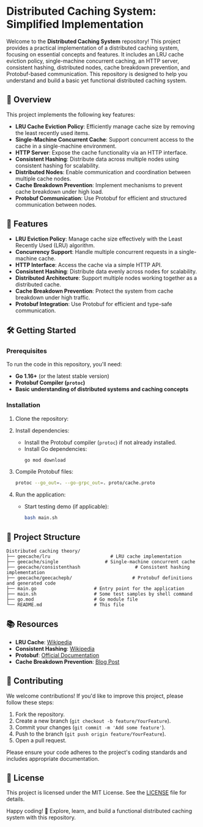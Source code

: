 # Distributed Caching System: Simplified Implementation

Welcome to the **Distributed Caching System** repository! This project provides a practical implementation of a distributed caching system, focusing on essential concepts and features. It includes an LRU cache eviction policy, single-machine concurrent caching, an HTTP server, consistent hashing, distributed nodes, cache breakdown prevention, and Protobuf-based communication. This repository is designed to help you understand and build a basic yet functional distributed caching system.

## 📖 Overview

This project implements the following key features:

- **LRU Cache Eviction Policy**: Efficiently manage cache size by removing the least recently used items.
- **Single-Machine Concurrent Cache**: Support concurrent access to the cache in a single-machine environment.
- **HTTP Server**: Expose the cache functionality via an HTTP interface.
- **Consistent Hashing**: Distribute data across multiple nodes using consistent hashing for scalability.
- **Distributed Nodes**: Enable communication and coordination between multiple cache nodes.
- **Cache Breakdown Prevention**: Implement mechanisms to prevent cache breakdown under high load.
- **Protobuf Communication**: Use Protobuf for efficient and structured communication between nodes.

## 🚀 Features

- **LRU Eviction Policy**: Manage cache size effectively with the Least Recently Used (LRU) algorithm.
- **Concurrency Support**: Handle multiple concurrent requests in a single-machine cache.
- **HTTP Interface**: Access the cache via a simple HTTP API.
- **Consistent Hashing**: Distribute data evenly across nodes for scalability.
- **Distributed Architecture**: Support multiple nodes working together as a distributed cache.
- **Cache Breakdown Prevention**: Protect the system from cache breakdown under high traffic.
- **Protobuf Integration**: Use Protobuf for efficient and type-safe communication.

## 🛠️ Getting Started

### Prerequisites

To run the code in this repository, you'll need:

- **Go 1.16+** (or the latest stable version)
- **Protobuf Compiler (`protoc`)**
- **Basic understanding of distributed systems and caching concepts**

### Installation

1. Clone the repository:

2. Install dependencies:
   - Install the Protobuf compiler (`protoc`) if not already installed.
   - Install Go dependencies:
     ```bash
     go mod download
     ```

3. Compile Protobuf files:
   ```bash
   protoc --go_out=. --go-grpc_out=. proto/cache.proto
   ```

4. Run the application:
   - Start testing demo (if applicable):
     ```bash
     bash main.sh
     ```

## 📂 Project Structure

```
Distributed caching theory/
├── geecache/lru                      # LRU cache implementation
├── geecache/single                 # Single-machine concurrent cache
├── geecache/consistenthash                    # Consistent hashing implementation
├── geecache/geecachepb/                      # Protobuf definitions and generated code
├── main.go                     # Entry point for the application
├── main.sh                     # Some test samples by shell command
├── go.mod                      # Go module file
└── README.md                   # This file
```

## 📚 Resources

- **LRU Cache**: [Wikipedia](https://en.wikipedia.org/wiki/Cache_replacement_policies#Least_recently_used_(LRU))
- **Consistent Hashing**: [Wikipedia](https://en.wikipedia.org/wiki/Consistent_hashing)
- **Protobuf**: [Official Documentation](https://developers.google.com/protocol-buffers)
- **Cache Breakdown Prevention**: [Blog Post](https://en.wikipedia.org/wiki/Cache_stampede)

## 🤝 Contributing

We welcome contributions! If you'd like to improve this project, please follow these steps:

1. Fork the repository.
2. Create a new branch (`git checkout -b feature/YourFeature`).
3. Commit your changes (`git commit -m 'Add some feature'`).
4. Push to the branch (`git push origin feature/YourFeature`).
5. Open a pull request.

Please ensure your code adheres to the project's coding standards and includes appropriate documentation.

## 📄 License

This project is licensed under the MIT License. See the [LICENSE](LICENSE) file for details.


Happy coding! 🎉 Explore, learn, and build a functional distributed caching system with this repository.
